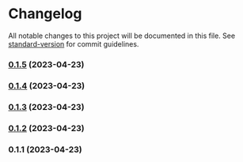 # Changelog

All notable changes to this project will be documented in this file. See [standard-version](https://github.com/conventional-changelog/standard-version) for commit guidelines.

### [0.1.5](https://github.com/aleki-musyoki/create-react-app/compare/v0.1.4...v0.1.5) (2023-04-23)

### [0.1.4](https://github.com/aleki-musyoki/create-react-app/compare/v0.1.2...v0.1.4) (2023-04-23)

### [0.1.3](https://github.com/aleki-musyoki/create-react-app/compare/v0.1.2...v0.1.3) (2023-04-23)

### [0.1.2](https://github.com/aleki-musyoki/create-react-app/compare/v0.1.1...v0.1.2) (2023-04-23)

### 0.1.1 (2023-04-23)
